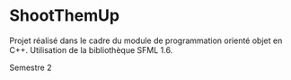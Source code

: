 # ShootThemUp

Projet réalisé dans le cadre du module de programmation orienté objet en C++. Utilisation de la bibliothèque SFML 1.6.

Semestre 2
